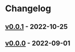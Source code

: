 # Changelog

## [v0.0.1](https://github.com/mashiike/lambdamiddleware/compare/v0.0.0...v0.0.1) - 2022-10-25

## [v0.0.0](https://github.com/mashiike/lambdamiddleware/commits/v0.0.0) - 2022-09-01
